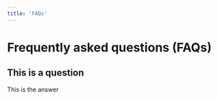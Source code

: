 ```yaml
---
title: 'FAQs'
---
```


# Frequently asked questions (FAQs)

## This is a question
This is the answer